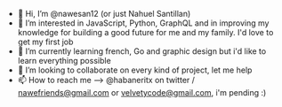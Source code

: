 - 👋 Hi, I’m @nawesan12 (or just Nahuel Santillan)
- 👀 I’m interested in JavaScript, Python, GraphQL and in improving my knowledge for building a good future for me and my family. I'd love to get my first job
- 🌱 I’m currently learning french, Go and graphic design but i'd like to learn everything possible
- 💞️ I’m looking to collaborate on every kind of project, let me help 
- 📫 How to reach me --> @habaneritx on twitter / nawefriends@gmail.com or velvetycode@gmail.com, i'm pending :)
